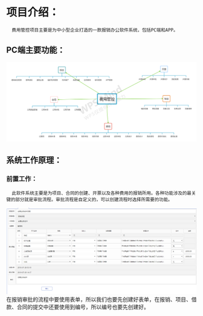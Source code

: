 # 项目介绍：
      费用管控项目主要是为中小型企业打造的一款报销办公软件系统，包括PC端和APP。
 ## PC端主要功能：
 ![功能图片](img/结构.png?imageMogr2/auto-orient/strip%7CimageView2/2/w/300)
 ## 系统工作原理：
   ### 前置工作：
      此软件系统主要是为项目、合同的创建、开票以及各种费用的报销所用。各种功能涉及的最关键的部分就是审批流程。审批流程是自定义的，可以创建流程时选择所需要的功能。
   ![流程图片](img/1573735471(1).png?imageMogr2/auto-orient/strip%7CimageView2/2/w/300)
      在报销审批的流程中要使用表单，所以我们也要先创建好表单，在报销、项目、借款、合同的提交中还要使用到编号，所以编号也要先创建好。
 
   
      
     
